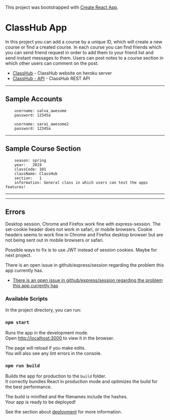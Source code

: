 This project was bootstrapped with [Create React App](https://github.com/facebook/create-react-app).

# ClassHub App 

In this project you can add a course by a unique ID, which will create a new course or find a created course. In each course you can find friends which you can send friend request in order to add them to your friend list and send instant messages to them. Users can post notes to a course section in which other users can comment on the post. 

* [ClassHub](https://classhub-hunter.herokuapp.com) -  ClassHub website on heroku server
* [ClassHub - API](https://github.com/SalvadorM/hunter_app_api) -  ClassHub REST API


---
## Sample Accounts
```
    username: salva_awesome
    password: 12345a

    username: sarai_awesome2
    password: 12345a
```
---
## Sample Course Section
```
    season: spring 
    year:   2019
    classCode: 101
    className: ClassHub
    section:   1
    information: General class in which users can test the apps features!
```
---
---

## Errors
Desktop session, Chrome and Firefox work fine with express-session. The set-cookie header does not work in safari, or mobile browsers. Cookie headers seems to work fine in Chrome and Firefox desktop browser but are not being sent out in mobile browsers or safari.

Possible ways to fix is to use JWT instead of session cookies. Maybe for next project. 


There is an open issue in github/express/session regarding the problem this app currently has. 
* [There is an open issue in github/express/session regarding the problem this app currently has](https://github.com/expressjs/session/issues/600) 

### Available Scripts

In the project directory, you can run:

### `npm start`

Runs the app in the development mode.<br>
Open [http://localhost:3000](http://localhost:3000) to view it in the browser.

The page will reload if you make edits.<br>
You will also see any lint errors in the console.

### `npm run build`

Builds the app for production to the `build` folder.<br>
It correctly bundles React in production mode and optimizes the build for the best performance.

The build is minified and the filenames include the hashes.<br>
Your app is ready to be deployed!

See the section about [deployment](https://facebook.github.io/create-react-app/docs/deployment) for more information.

